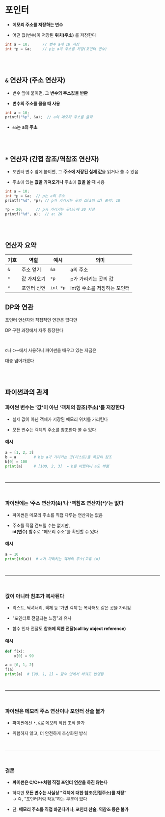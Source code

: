 # 포인터

- **메모리 주소를 저장하는 변수**

- 어떤 값(변수)이 저장된 **위치(주소)** 를 저장한다

```c
int a = 10;      // 변수 a에 10 저장
int *p = &a;     // p는 a의 주소를 저장(포인터 변수)
```

<br><br>

## `&` 연산자 (주소 연산자)

- 변수 앞에 붙이면, 그 **변수의 주소값을 반환**

- **변수의 주소를 물을 때 사용**

```c
int a = 10;
printf("%p", &a);  // a의 메모리 주소를 출력
```

- `&a`는 **a의 주소**

<br><br>

## `*` 연산자 (간접 참조/역참조 연산자)

- 포인터 변수 앞에 붙이면, 그 **주소에 저장된 실제 값**을 읽거나 쓸 수 있음

- 주소에 있는 **값을 가져오거나** 주소에 **값을 쓸 때** 사용

```c
int a = 10;
int *p = &a;  // p는 a의 주소
printf("%d", *p); // p가 가리키는 곳의 값(a의 값) 출력: 10

*p = 20;      // p가 가리키는 곳(a)에 20 저장
printf("%d", a);  // a: 20
```

<br><br>

## 연산자 요약

| 기호  | 역할     | 예시       | 의미                |
| --- | ------ | -------- | ----------------- |
| `&` | 주소 얻기  | `&a`     | a의 주소             |
| `*` | 값 가져오기 | `*p`     | p가 가리키는 곳의 값      |
| `*` | 포인터 선언 | `int *p` | int형 주소를 저장하는 포인터 |


## DP와 연관

포인터 연산자와 직접적인 연관은 없다만

DP 구현 과정에서 자주 등장한다

<br>

`C`나 `C++`에서 사용하니 파이썬을 배우고 있는 지금은

대충 넘어가겠다

<br><br>

## 파이썬과의 관계

### 파이썬 변수는 '값'이 아닌 '객체의 참조(주소)'를 저장한다

- 실제 값이 아닌 객체가 저장된 메모리 위치를 가리킨다

- 모든 변수는 객체의 주소를 참조한다 볼 수 있다

#### 예시

```py
a = [1, 2, 3]
b = a        # b는 a가 가리키는 곳(리스트)을 똑같이 참조
b[0] = 100
print(a)     # [100, 2, 3]  ← b를 바꿨더니 a도 바뀜
```

<br>

___

<br>

### 파이썬에는 ‘주소 연산자(&)’나 ‘역참조 연산자(*)’는 없다

- 파이썬은 메모리 주소를 직접 다루는 연산자는 없음

- 주소를 직접 건드릴 수는 없지만,<br>
**id(변수)** 함수로 "메모리 주소"를 확인할 수 있다

#### 예시

```py
a = 10
print(id(a))  # a가 가리키는 객체의 주소(고유 id)
```

<br>

___

<br>

### 값이 아니라 참조가 복사된다

- 리스트, 딕셔너리, 객체 등 ‘가변 객체’는 복사해도 같은 곳을 가리킴

- "포인터로 전달되는 느낌"과 유사

- 함수 인자 전달도 **참조에 의한 전달(call by object reference)**

#### 예시

```py
def f(x):
    x[0] = 99

a = [0, 1, 2]
f(a)
print(a)  # [99, 1, 2] ← 함수 안에서 바꿔도 반영됨
```

<br>

___

<br>

### 파이썬은 메모리 주소 연산이나 포인터 산술 불가

- 파이썬에선 `*`, `&`로 메모리 직접 조작 불가

- 위험하지 않고, 더 안전하게 추상화된 방식

<br>

___

<br>

### 결론

- **파이썬은 C/C++처럼 직접 포인터 연산을 하진 않는다**

- 하지만 **모든 변수는 사실상 "객체에 대한 참조(간접주소)를 저장"** <br>
→ 즉, "포인터처럼 작동"하는 부분이 있다

- 단, **메모리 주소를 직접 바꾼다거나, 포인터 산술, 역참조 등은 불가**